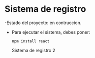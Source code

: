 <h1> Sistema de registro</h1>

-Estado del proyecto: en contruccion.

- Para ejecutar el sistema, debes poner:
  
  ```npm install react```

  Sistema de registro 2
